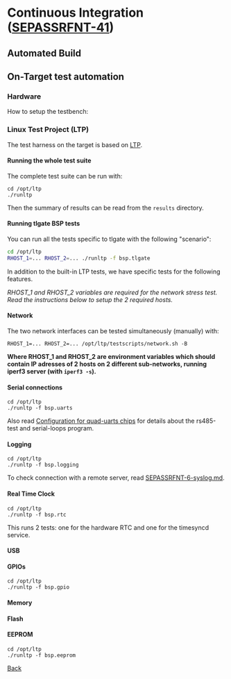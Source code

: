 # Continuous Integration ([SEPASSRFNT-41](https://jira.open-groupe.com/browse/SEPASSRFNT-41))

## Automated Build


## On-Target test automation

### Hardware
How to setup the testbench:
<TODO>

### Linux Test Project (LTP)
The test harness on the target is based on [LTP](https://github.com/linux-test-project/ltp).

#### Running the whole test suite
The complete test suite can be run with:
```
cd /opt/ltp
./runltp
```

Then the summary of results can be read from the `results` directory.

#### Running tlgate BSP tests
You can run all the tests specific to tlgate with the following "scenario":
```bash
cd /opt/ltp
RHOST_1=... RHOST_2=... ./runltp -f bsp.tlgate
```

In addition to the built-in LTP tests, we have specific tests for the following features.

*RHOST_1 and RHOST_2 variables are required for the network stress test. Read the instructions below to setup the 2 required hosts.*

#### Network
The two network interfaces can be tested simultaneously (manually) with:
```
RHOST_1=... RHOST_2=... /opt/ltp/testscripts/network.sh -B
```
**Where RHOST_1 and RHOST_2 are environment variables which should contain IP adresses of 2 hosts on 2 different sub-networks, running iperf3 server (with `iperf3 -s`).**

#### Serial connections
```
cd /opt/ltp
./runltp -f bsp.uarts
```

Also read [Configuration for quad-uarts chips](SEPASSRFNT-64-uarts.md) for details about the rs485-test and serial-loops program.

#### Logging
```
cd /opt/ltp
./runltp -f bsp.logging
```

To check connection with a remote server, read [SEPASSRFNT-6-syslog.md](SEPASSRFNT-6-syslog.md).

#### Real Time Clock
```
cd /opt/ltp
./runltp -f bsp.rtc
```

This runs 2 tests: one for the hardware RTC and one for the timesyncd service.

#### USB

#### GPIOs
```
cd /opt/ltp
./runltp -f bsp.gpio
```

#### Memory

#### Flash

#### EEPROM
```
cd /opt/ltp
./runltp -f bsp.eeprom
```

[Back](toc.md)
